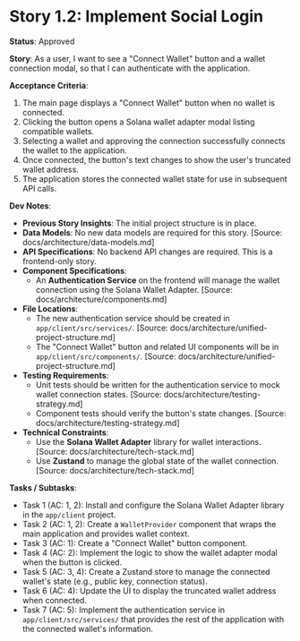 # Story 1.2: Implement Social Login

**Status**: Approved

**Story**:
As a user, I want to see a "Connect Wallet" button and a wallet connection modal, so that I can authenticate with the application.

**Acceptance Criteria**:
1. The main page displays a "Connect Wallet" button when no wallet is connected.
2. Clicking the button opens a Solana wallet adapter modal listing compatible wallets.
3. Selecting a wallet and approving the connection successfully connects the wallet to the application.
4. Once connected, the button's text changes to show the user's truncated wallet address.
5. The application stores the connected wallet state for use in subsequent API calls.

**Dev Notes**:

*   **Previous Story Insights**: The initial project structure is in place.
*   **Data Models**: No new data models are required for this story. [Source: docs/architecture/data-models.md]
*   **API Specifications**: No backend API changes are required. This is a frontend-only story.
*   **Component Specifications**: 
    *   An **Authentication Service** on the frontend will manage the wallet connection using the Solana Wallet Adapter. [Source: docs/architecture/components.md]
*   **File Locations**: 
    *   The new authentication service should be created in `app/client/src/services/`. [Source: docs/architecture/unified-project-structure.md]
    *   The "Connect Wallet" button and related UI components will be in `app/client/src/components/`. [Source: docs/architecture/unified-project-structure.md]
*   **Testing Requirements**: 
    *   Unit tests should be written for the authentication service to mock wallet connection states. [Source: docs/architecture/testing-strategy.md]
    *   Component tests should verify the button's state changes. [Source: docs/architecture/testing-strategy.md]
*   **Technical Constraints**:
    *   Use the **Solana Wallet Adapter** library for wallet interactions. [Source: docs/architecture/tech-stack.md]
    *   Use **Zustand** to manage the global state of the wallet connection. [Source: docs/architecture/tech-stack.md]

**Tasks / Subtasks**:

*   Task 1 (AC: 1, 2): Install and configure the Solana Wallet Adapter library in the `app/client` project.
*   Task 2 (AC: 1, 2): Create a `WalletProvider` component that wraps the main application and provides wallet context.
*   Task 3 (AC: 1): Create a "Connect Wallet" button component.
*   Task 4 (AC: 2): Implement the logic to show the wallet adapter modal when the button is clicked.
*   Task 5 (AC: 3, 4): Create a Zustand store to manage the connected wallet's state (e.g., public key, connection status).
*   Task 6 (AC: 4): Update the UI to display the truncated wallet address when connected.
*   Task 7 (AC: 5): Implement the authentication service in `app/client/src/services/` that provides the rest of the application with the connected wallet's information.
<!-- *   Task 8: Write unit tests for the Zustand store and the authentication service. -->
<!-- *   Task 9: Write component tests for the "Connect Wallet" button. -->


